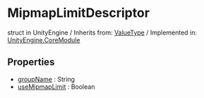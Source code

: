 # MipmapLimitDescriptor
struct in UnityEngine
 / Inherits from: <a href="https://docs.unity3d.com/6000.1/Documentation/ScriptReference/ValueType.html">ValueType</a> / Implemented in: <a href="https://docs.unity3d.com/6000.1/Documentation/ScriptReference/UnityEngine.CoreModule.html">UnityEngine.CoreModule</a>

## Properties
- <a href="https://docs.unity3d.com/6000.1/Documentation/ScriptReference/MipmapLimitDescriptor-groupName.html">groupName</a> : String
- <a href="https://docs.unity3d.com/6000.1/Documentation/ScriptReference/MipmapLimitDescriptor-useMipmapLimit.html">useMipmapLimit</a> : Boolean
